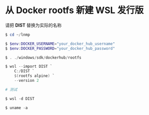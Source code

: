 # 从 Docker rootfs 新建 WSL 发行版

请把 **DIST** 替换为实际的名称

```powershell
$ cd ~/lnmp

$ $env:DOCKER_USERNAME="your_docker_hub_username"
$ $env:DOCKER_PASSWORD="your_docker_hub_password"

$ . ./windows/sdk/dockerhub/rootfs

$ wsl --import DIST `
    C:/DIST `
    $(rootfs alpine) `
    --version 2

# 测试

$ wsl -d DIST

$ uname -a
```
